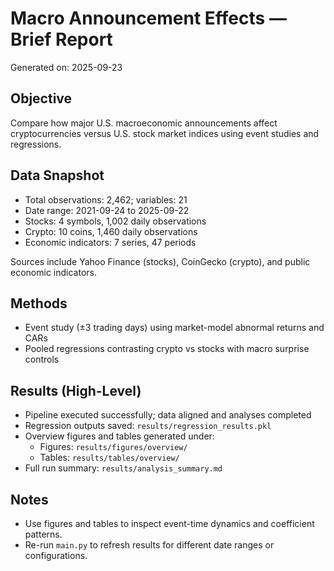 # Macro Announcement Effects — Brief Report

Generated on: 2025-09-23

## Objective
Compare how major U.S. macroeconomic announcements affect cryptocurrencies versus U.S. stock market indices using event studies and regressions.

## Data Snapshot
- Total observations: 2,462; variables: 21
- Date range: 2021-09-24 to 2025-09-22
- Stocks: 4 symbols, 1,002 daily observations
- Crypto: 10 coins, 1,460 daily observations
- Economic indicators: 7 series, 47 periods

Sources include Yahoo Finance (stocks), CoinGecko (crypto), and public economic indicators.

## Methods
- Event study (±3 trading days) using market-model abnormal returns and CARs
- Pooled regressions contrasting crypto vs stocks with macro surprise controls

## Results (High-Level)
- Pipeline executed successfully; data aligned and analyses completed
- Regression outputs saved: `results/regression_results.pkl`
- Overview figures and tables generated under:
  - Figures: `results/figures/overview/`
  - Tables: `results/tables/overview/`
- Full run summary: `results/analysis_summary.md`

## Notes
- Use figures and tables to inspect event-time dynamics and coefficient patterns.
- Re-run `main.py` to refresh results for different date ranges or configurations.
